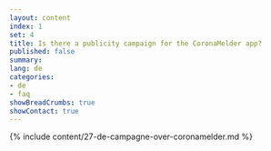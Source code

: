 ```yaml
---
layout: content
index: 1
set: 4
title: Is there a publicity campaign for the CoronaMelder app?
published: false
summary: 
lang: de
categories:
- de
- faq
showBreadCrumbs: true
showContact: true
---
```

{% include content/27-de-campagne-over-coronamelder.md %}
